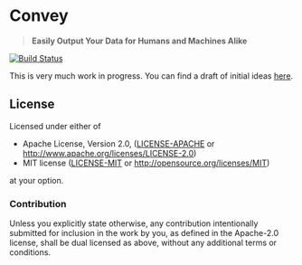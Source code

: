 # Convey

> **Easily Output Your Data for Humans and Machines Alike**

[![Build Status](https://travis-ci.com/killercup/convey.svg?branch=master)](https://travis-ci.com/killercup/convey)

This is very much work in progress.
You can find a draft of initial ideas [here](https://github.com/rustwasm/wasm-pack/issues/298#issuecomment-423747454).

## License

Licensed under either of

 * Apache License, Version 2.0, ([LICENSE-APACHE](LICENSE-APACHE) or http://www.apache.org/licenses/LICENSE-2.0)
 * MIT license ([LICENSE-MIT](LICENSE-MIT) or http://opensource.org/licenses/MIT)

at your option.

### Contribution

Unless you explicitly state otherwise, any contribution intentionally
submitted for inclusion in the work by you, as defined in the Apache-2.0
license, shall be dual licensed as above, without any additional terms or
conditions.
